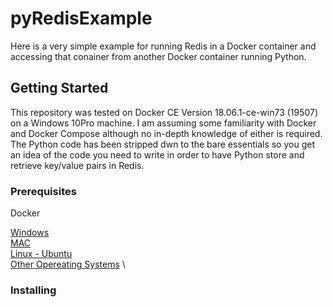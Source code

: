 # pyRedisExample

Here is a very simple example for running Redis in a Docker container and accessing that conainer from another Docker container running Python.

## Getting Started

This repository was tested on Docker CE Version 18.06.1-ce-win73 (19507) on a Windows 10Pro machine. I am assuming some familiarity with Docker and Docker Compose although no in-depth knowledge of either is required. The Python code has been stripped dwn to the bare essentials so you get an idea of the code you need to write in order to have Python store and retrieve key/value pairs in Redis.

### Prerequisites

Docker

[Windows](https://docs.docker.com/docker-for-windows/) \
[MAC](https://docs.docker.com/docker-for-mac/)  \
[Linux - Ubuntu](https://docs.docker.com/install/linux/docker-ce/ubuntu/)  \
  [Other Opereating Systems](https://docs.docker.com/install/overview/)  \



### Installing
